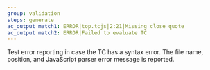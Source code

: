 ```yaml
---
group: validation
steps: generate
ac_output match1: ERROR|top.tcjs|2:21|Missing close quote
ac_output match2: ERROR|Failed to evaluate TC
---
```

Test error reporting in case the TC has a syntax error. The file name, position, and JavaScript parser error message is reported.
